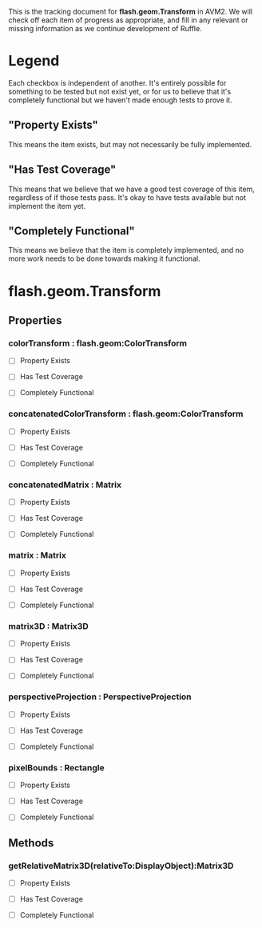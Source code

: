 This is the tracking document for **flash.geom.Transform** in AVM2. We will check off each item of progress as appropriate, and fill in any relevant or missing information as we continue development of Ruffle.
# Legend

Each checkbox is independent of another. It's entirely possible for something to be tested but not exist yet, or for us to believe that it's completely functional but we haven't made enough tests to prove it.
## "Property Exists"

This means the item exists, but may not necessarily be fully implemented.
## "Has Test Coverage"

This means that we believe that we have a good test coverage of this item, regardless of if those tests pass. It's okay to have tests available but not implement the item yet.
## "Completely Functional"

This means we believe that the item is completely implemented, and no more work needs to be done towards making it functional.
# flash.geom.Transform
## Properties
### colorTransform : flash.geom:ColorTransform

* [ ] Property Exists

* [ ] Has Test Coverage

* [ ] Completely Functional


### concatenatedColorTransform : flash.geom:ColorTransform

* [ ] Property Exists

* [ ] Has Test Coverage

* [ ] Completely Functional


### concatenatedMatrix : Matrix

* [ ] Property Exists

* [ ] Has Test Coverage

* [ ] Completely Functional


### matrix : Matrix

* [ ] Property Exists

* [ ] Has Test Coverage

* [ ] Completely Functional


### matrix3D : Matrix3D

* [ ] Property Exists

* [ ] Has Test Coverage

* [ ] Completely Functional


### perspectiveProjection : PerspectiveProjection

* [ ] Property Exists

* [ ] Has Test Coverage

* [ ] Completely Functional


### pixelBounds : Rectangle

* [ ] Property Exists

* [ ] Has Test Coverage

* [ ] Completely Functional


## Methods
### getRelativeMatrix3D(relativeTo:DisplayObject):Matrix3D

* [ ] Property Exists

* [ ] Has Test Coverage

* [ ] Completely Functional